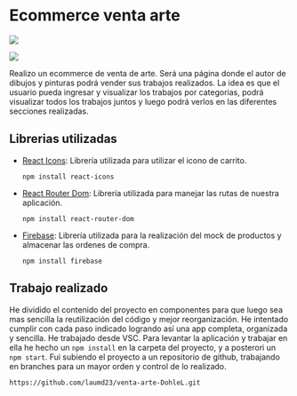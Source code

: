 # Ecommerce venta arte

![](https://res.cloudinary.com/lauradohle/image/upload/v1663157938/img-reaperArt/mini-logo_kztvei.png)

![](https://res.cloudinary.com/lauradohle/image/upload/v1663252805/img-reaperArt/mini-nombre_p2z549.png)

Realizo un ecommerce de venta de arte. Será una página donde el autor de dibujos y pinturas podrá vender sus trabajos realizados. La idea es que el usuario pueda ingresar y visualizar los trabajos por categorias, podrá visualizar todos los  trabajos juntos y luego podrá verlos en las diferentes secciones realizadas.

## Librerias utilizadas

- [React Icons](https://react-icons.github.io/react-icons/):  Librería utilizada para utilizar el icono de carrito.

  `npm install react-icons`

- [React Router Dom](https://reactrouter.com/en/main): Librería utilizada para manejar las rutas de nuestra aplicación.

  `npm install react-router-dom`

- [Firebase](https://firebase.google.com/): Librería utilizada para la realización del mock de productos y almacenar las ordenes de compra. 

  `npm install firebase`

## Trabajo realizado

He dividido el contenido del proyecto en componentes para que luego sea mas sencilla la reutilización del código y mejor reorganización.
He intentado cumplir con cada paso indicado logrando así una app completa, organizada y sencilla.
He trabajado desde VSC. Para levantar la aplicación y trabajar en ella he hecho un `npm install` en la carpeta del proyecto, y a posterori un `npm start`.
Fui subiendo el proyecto a un repositorio de github, trabajando en branches para un mayor orden y control de lo realizado.

```
https://github.com/laumd23/venta-arte-DohleL.git
```
